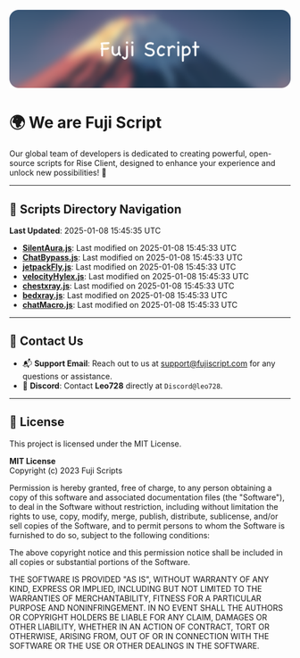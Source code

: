 ![Banner](.github/b.webp)

# 🌍 **We are Fuji Script**

Our global team of developers is dedicated to creating powerful, open-source scripts for Rise Client, designed to enhance your experience and unlock new possibilities! 🌟

---
<!-- SCRIPTS_NAVIGATION_START -->
## 📂 **Scripts Directory Navigation**

**Last Updated**: 2025-01-08 15:45:35 UTC

- **[SilentAura.js](scripts/SilentAura.js)**: Last modified on 2025-01-08 15:45:33 UTC
- **[ChatBypass.js](scripts/ChatBypass.js)**: Last modified on 2025-01-08 15:45:33 UTC
- **[jetpackFly.js](scripts/jetpackFly.js)**: Last modified on 2025-01-08 15:45:33 UTC
- **[velocityHylex.js](scripts/velocityHylex.js)**: Last modified on 2025-01-08 15:45:33 UTC
- **[chestxray.js](scripts/chestxray.js)**: Last modified on 2025-01-08 15:45:33 UTC
- **[bedxray.js](scripts/bedxray.js)**: Last modified on 2025-01-08 15:45:33 UTC
- **[chatMacro.js](scripts/chatMacro.js)**: Last modified on 2025-01-08 15:45:33 UTC

<!-- SCRIPTS_NAVIGATION_END -->

---

## 💬 **Contact Us**  
- 📬 **Support Email**: Reach out to us at [support@fujiscript.com](mailto:support@fujiscript.com) for any questions or assistance.  
- 💬 **Discord**: Contact **Leo728** directly at `Discord@leo728`.

---

## 📜 **License**

This project is licensed under the MIT License.  

**MIT License**  
Copyright (c) 2023 Fuji Scripts  

Permission is hereby granted, free of charge, to any person obtaining a copy of this software and associated documentation files (the "Software"), to deal in the Software without restriction, including without limitation the rights to use, copy, modify, merge, publish, distribute, sublicense, and/or sell copies of the Software, and to permit persons to whom the Software is furnished to do so, subject to the following conditions:  

The above copyright notice and this permission notice shall be included in all copies or substantial portions of the Software.  

THE SOFTWARE IS PROVIDED "AS IS", WITHOUT WARRANTY OF ANY KIND, EXPRESS OR IMPLIED, INCLUDING BUT NOT LIMITED TO THE WARRANTIES OF MERCHANTABILITY, FITNESS FOR A PARTICULAR PURPOSE AND NONINFRINGEMENT. IN NO EVENT SHALL THE AUTHORS OR COPYRIGHT HOLDERS BE LIABLE FOR ANY CLAIM, DAMAGES OR OTHER LIABILITY, WHETHER IN AN ACTION OF CONTRACT, TORT OR OTHERWISE, ARISING FROM, OUT OF OR IN CONNECTION WITH THE SOFTWARE OR THE USE OR OTHER DEALINGS IN THE SOFTWARE.  
